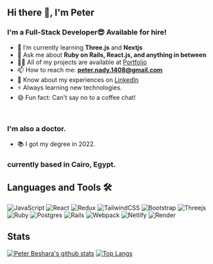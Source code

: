 ## Hi there 👋, I'm Peter

### I'm a Full-Stack Developer😎 Available for hire!
- 🌱 I’m currently learning **Three.js** and **Nextjs**
- 💬 Ask me about **Ruby on Rails, React.js, and anything in between**
- 👨‍💻 All of my projects are available at [Portfolio](https://peter-beshara.vercel.app)
- 📫 How to reach me: **peter.nady.1408@gmail.com**
- 📄 Know about my experiences on [LinkedIn](https://www.linkedin.com/in/peter-nady-beshara/)
- ⚡ Always learning new technologies.
- 😄 Fun fact: Can't say no to a coffee chat!
<br>

### I'm also a doctor.
- 📚 I got my degree in 2022.

### currently based in Cairo, Egypt.

## Languages and Tools 🛠 

![JavaScript](https://img.shields.io/badge/javascript-%23323330.svg?style=for-the-badge&logo=javascript&logoColor=%23F7DF1E) ![React](https://img.shields.io/badge/react-%2320232a.svg?style=for-the-badge&logo=react&logoColor=%2361DAFB) ![Redux](https://img.shields.io/badge/redux-%23593d88.svg?style=for-the-badge&logo=redux&logoColor=white) ![TailwindCSS](https://img.shields.io/badge/tailwindcss-%2338B2AC.svg?style=for-the-badge&logo=tailwind-css&logoColor=white) ![Bootstrap](https://img.shields.io/badge/bootstrap-%23563D7C.svg?style=for-the-badge&logo=bootstrap&logoColor=white) ![Threejs](https://img.shields.io/badge/threejs-black?style=for-the-badge&logo=three.js&logoColor=white) ![Ruby](https://img.shields.io/badge/ruby-%23CC342D.svg?style=for-the-badge&logo=ruby&logoColor=white) ![Postgres](https://img.shields.io/badge/postgres-%23316192.svg?style=for-the-badge&logo=postgresql&logoColor=white) ![Rails](https://img.shields.io/badge/rails-%23CC0000.svg?style=for-the-badge&logo=ruby-on-rails&logoColor=white) ![Webpack](https://img.shields.io/badge/webpack-%238DD6F9.svg?style=for-the-badge&logo=webpack&logoColor=black) ![Netlify](https://img.shields.io/badge/netlify-%23000000.svg?style=for-the-badge&logo=netlify&logoColor=#00C7B7) ![Render](https://img.shields.io/badge/Render-%46E3B7.svg?style=for-the-badge&logo=render&logoColor=white)

## Stats

[![Peter Beshara's github stats](https://github-readme-stats.vercel.app/api?username=Peter1907&show_icons=true&theme=radical)](https://github.com/acushlakoncept/github-readme-stats)  [![Top Langs](https://github-readme-stats.vercel.app/api/top-langs/?username=Peter1907&show_icons=true&theme=radical&layout=compact)](https://github.com/acushlakoncept/github-readme-stats)
